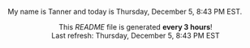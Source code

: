 My name is Tanner and today is Thursday, December 5, 8:43 PM EST.

<p align="center">This <i>README</i> file is generated <b>every 3 hours</b>!</br>Last refresh: Thursday, December 5, 8:43 PM EST<br /></p>
